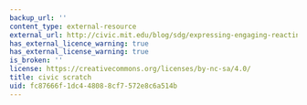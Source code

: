 ```yaml
---
backup_url: ''
content_type: external-resource
external_url: http://civic.mit.edu/blog/sdg/expressing-engaging-reacting-civic-engagement-in-an-online-community-of-young-creators
has_external_licence_warning: true
has_external_license_warning: true
is_broken: ''
license: https://creativecommons.org/licenses/by-nc-sa/4.0/
title: civic scratch
uid: fc87666f-1dc4-4808-8cf7-572e8c6a514b
---
```

